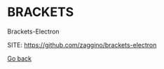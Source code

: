 # BRACKETS
 
 Brackets-Electron
 
 SITE: https://github.com/zaggino/brackets-electron

 [Go back](https://portable-linux-apps.github.io/apps.html)
